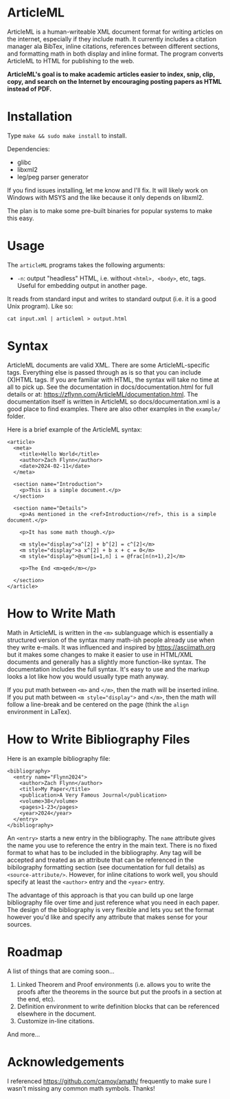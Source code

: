 # ArticleML

ArticleML is a human-writeable XML document format for writing articles on the internet, especially if they include math.  It currently includes a citation manager ala BibTex, inline citations, references between different sections, and formatting math in both display and inline format.  The program converts ArticleML to HTML for publishing to the web.

**ArticleML's goal is to make academic articles easier to index, snip, clip, copy, and search on the Internet by encouraging posting papers as HTML instead of PDF.**

# Installation

Type `make && sudo make install` to install.

Dependencies:

- glibc
- libxml2
- leg/peg parser generator

If you find issues installing, let me know and I'll fix.  It will likely work on Windows with MSYS and the like because it only depends on libxml2.

The plan is to make some pre-built binaries for popular systems to make this easy.

# Usage

The `articleML` programs takes the following arguments:

- `-n`: output "headless" HTML, i.e. without `<html>, <body>`, etc, tags.  Useful for embedding output in another page.

It reads from standard input and writes to standard output (i.e. it is a good Unix program).  Like so:

```
cat input.xml | articleml > output.html
```


# Syntax

ArticleML documents are valid XML.  There are some ArticleML-specific tags.  Everything else is passed through as is so that you can include (X)HTML tags. If you are familiar with HTML, the syntax will take no time at all to pick up.  See the documentation in docs/documentation.html for full details or at: https://zflynn.com/ArticleML/documentation.html.  The documentation itself is written in ArticleML so docs/documentation.xml is a good place to find examples.  There are also other examples in the `example/` folder.

Here is a brief example of the ArticleML syntax:

```
<article>
  <meta>
    <title>Hello World</title>
    <author>Zach Flynn</author>
    <date>2024-02-11</date>
  </meta>

  <section name="Introduction">
    <p>This is a simple document.</p>
  </section>

  <section name="Details">
    <p>As mentioned in the <ref>Introduction</ref>, this is a simple document.</p>

    <p>It has some math though.</p>

    <m style="display">a^[2] + b^[2] = c^[2]</m>
    <m style="display">a x^[2] + b x + c = 0</m>
    <m style="display">@sum[i=1,n] i = @frac[n(n+1),2]</m>

    <p>The End <m>qed</m></p>

  </section>
</article>
```

# How to Write Math

Math in ArticleML is written in the `<m>` sublanguage which is essentially a structured version of the syntax many math-ish people already use when they write e-mails.  It was influenced and inspired by https://asciimath.org but it makes some changes to make it easier to use in HTML/XML documents and generally has a slightly more function-like syntax.  The documentation includes the full syntax.  It's easy to use and the markup looks a lot like how you would usually type math anyway.

If you put math between `<m>` and `</m>`, then the math will be inserted inline.  If you put math between `<m style="display">` and `</m>`, then the math will follow a line-break and be centered on the page (think the `align` environment in LaTex).

# How to Write Bibliography Files

Here is an example bibliography file:

```
<bibliography>
  <entry name="Flynn2024">
    <author>Zach Flynn</author>
    <title>My Paper</title>
    <publication>A Very Famous Journal</publication>
    <volume>38</volume>
    <pages>1-23</pages>
    <year>2024</year>
  </entry>
</bibliography>
```

An `<entry>` starts a new entry in the bibliography.  The `name` attribute gives the name you use to reference the entry in the main text.  There is no fixed format to what has to be included in the bibliography.  Any tag will be accepted and treated as an attribute that can be referenced in the bibilography formatting section (see documentation for full details) as `<source-attribute/>`.  However, for inline citations to work well, you should specify at least the `<author>` entry and the `<year>` entry.

The advantage of this approach is that you can build up one large bibliography file over time and just reference what you need in each paper.  The design of the bibliography is very flexible and lets you set the format however you'd like and specify any attribute that makes sense for your sources.

# Roadmap

A list of things that are coming soon...

1. Linked Theorem and Proof environments (i.e. allows you to write the proofs after the theorems in the source but put the proofs in a section at the end, etc).
2. Definition environment to write definition blocks that can be referenced elsewhere in the document.
3. Customize in-line citations.

And more...

# Acknowledgements

I referenced https://github.com/camoy/amath/ frequently to make sure I wasn't missing any common math symbols.  Thanks!

